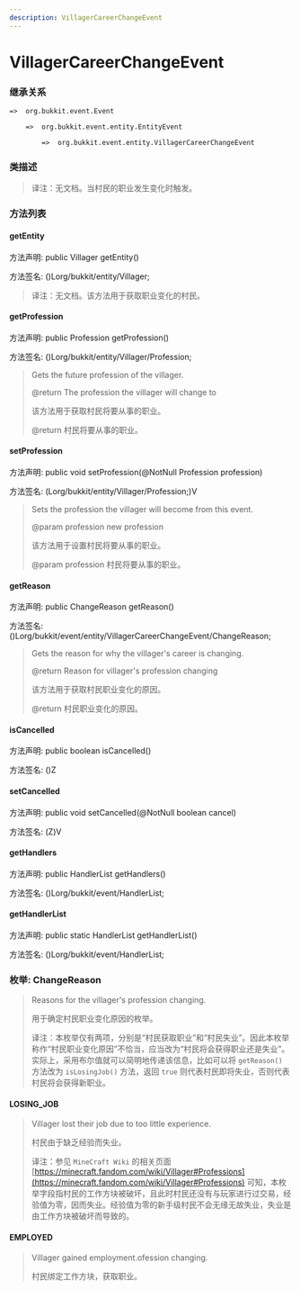 ```yaml
---
description: VillagerCareerChangeEvent
---
```


# VillagerCareerChangeEvent

### 继承关系

    =>  org.bukkit.event.Event

        =>  org.bukkit.event.entity.EntityEvent

            =>  org.bukkit.event.entity.VillagerCareerChangeEvent

### 类描述

> 译注：无文档。当村民的职业发生变化时触发。

### 方法列表

#### getEntity

方法声明: public Villager getEntity()

方法签名: ()Lorg/bukkit/entity/Villager;

> 译注：无文档。该方法用于获取职业变化的村民。

#### getProfession

方法声明: public Profession getProfession()

方法签名: ()Lorg/bukkit/entity/Villager/Profession;

> Gets the future profession of the villager.
> 
> @return The profession the villager will change to
> 
> <p>
> 
> 该方法用于获取村民将要从事的职业。
> 
> @return 村民将要从事的职业。

#### setProfession

方法声明: public void setProfession(@NotNull Profession profession)

方法签名: (Lorg/bukkit/entity/Villager/Profession;)V

> Sets the profession the villager will become from this event.
> 
> @param profession new profession
> 
> <p>
> 
> 该方法用于设置村民将要从事的职业。
> 
> @param profession 村民将要从事的职业。

#### getReason

方法声明: public ChangeReason getReason()

方法签名: ()Lorg/bukkit/event/entity/VillagerCareerChangeEvent/ChangeReason;

> Gets the reason for why the villager's career is changing.
> 
> @return Reason for villager's profession changing
> 
> <p>
> 
> 该方法用于获取村民职业变化的原因。
> 
> @return 村民职业变化的原因。

#### isCancelled

方法声明: public boolean isCancelled()

方法签名: ()Z

#### setCancelled

方法声明: public void setCancelled(@NotNull boolean cancel)

方法签名: (Z)V

#### getHandlers

方法声明: public HandlerList getHandlers()

方法签名: ()Lorg/bukkit/event/HandlerList;

#### getHandlerList

方法声明: public static HandlerList getHandlerList()

方法签名: ()Lorg/bukkit/event/HandlerList;

### 枚举: ChangeReason

> Reasons for the villager's profession changing.
> 
> <p>
> 
> 用于确定村民职业变化原因的枚举。
> 
> <p>
> 
> 译注：本枚举仅有两项，分别是“村民获取职业”和“村民失业”。因此本枚举称作“村民职业变化原因”不恰当，应当改为“村民将会获得职业还是失业”。实际上，采用布尔值就可以简明地传递该信息，比如可以将 `getReason()` 方法改为 `isLosingJob()` 方法，返回 `true` 则代表村民即将失业，否则代表村民将会获得新职业。

#### LOSING_JOB

> Villager lost their job due to too little experience.
> 
> <p>
> 
> 村民由于缺乏经验而失业。
> 
> <p>
> 
> 译注：参见 `MineCraft Wiki` 的相关页面 [https://minecraft.fandom.com/wiki/Villager#Professions](https://minecraft.fandom.com/wiki/Villager#Professions) 可知，本枚举字段指村民的工作方块被破坏，且此时村民还没有与玩家进行过交易，经验值为零，因而失业。经验值为零的新手级村民不会无缘无故失业，失业是由工作方块被破坏而导致的。

#### EMPLOYED

> Villager gained employment.ofession changing.
> 
> <p>
> 
> 村民绑定工作方块，获取职业。